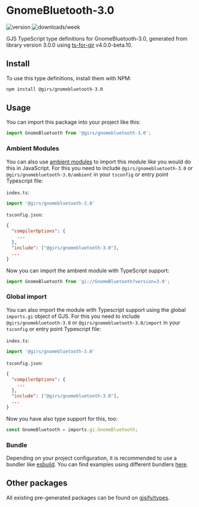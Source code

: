 
# GnomeBluetooth-3.0

![version](https://img.shields.io/npm/v/@girs/gnomebluetooth-3.0)
![downloads/week](https://img.shields.io/npm/dw/@girs/gnomebluetooth-3.0)


GJS TypeScript type definitions for GnomeBluetooth-3.0, generated from library version 3.0.0 using [ts-for-gir](https://github.com/gjsify/ts-for-gir) v4.0.0-beta.10.


## Install

To use this type definitions, install them with NPM:
```bash
npm install @girs/gnomebluetooth-3.0
```

## Usage

You can import this package into your project like this:
```ts
import GnomeBluetooth from '@girs/gnomebluetooth-3.0';
```

### Ambient Modules

You can also use [ambient modules](https://github.com/gjsify/ts-for-gir/tree/main/packages/cli#ambient-modules) to import this module like you would do this in JavaScript.
For this you need to include `@girs/gnomebluetooth-3.0` or `@girs/gnomebluetooth-3.0/ambient` in your `tsconfig` or entry point Typescript file:

`index.ts`:
```ts
import '@girs/gnomebluetooth-3.0'
```

`tsconfig.json`:
```json
{
  "compilerOptions": {
    ...
  },
  "include": ["@girs/gnomebluetooth-3.0"],
  ...
}
```

Now you can import the ambient module with TypeScript support: 

```ts
import GnomeBluetooth from 'gi://GnomeBluetooth?version=3.0';
```

### Global import

You can also import the module with Typescript support using the global `imports.gi` object of GJS.
For this you need to include `@girs/gnomebluetooth-3.0` or `@girs/gnomebluetooth-3.0/import` in your `tsconfig` or entry point Typescript file:

`index.ts`:
```ts
import '@girs/gnomebluetooth-3.0'
```

`tsconfig.json`:
```json
{
  "compilerOptions": {
    ...
  },
  "include": ["@girs/gnomebluetooth-3.0"],
  ...
}
```

Now you have also type support for this, too:

```ts
const GnomeBluetooth = imports.gi.GnomeBluetooth;
```

### Bundle

Depending on your project configuration, it is recommended to use a bundler like [esbuild](https://esbuild.github.io/). You can find examples using different bundlers [here](https://github.com/gjsify/ts-for-gir/tree/main/examples).

## Other packages

All existing pre-generated packages can be found on [gjsify/types](https://github.com/gjsify/types).


